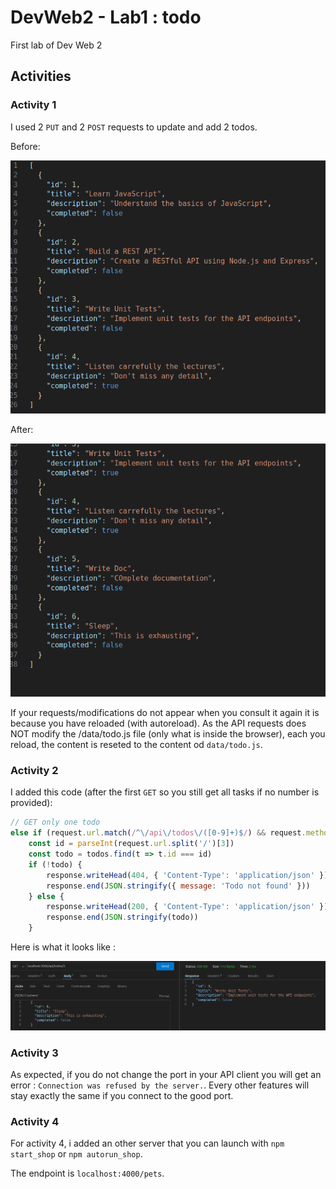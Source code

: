 # DevWeb2 - Lab1 : todo

First lab of Dev Web 2

## Activities

### Activity 1

I used 2 `PUT` and 2 `POST` requests to update and add 2 todos.

Before:

![before](./imgs/act1/before.png)

After: 

![after](./imgs/act1/after.png)

If your requests/modifications do not appear when you consult it again it is because you have reloaded (with autoreload). As the API requests does NOT modify the /data/todo.js file (only what is inside the browser), each you reload, the content is reseted to the content od `data/todo.js`.

### Activity 2

I added this code (after the first `GET` so you still get all tasks if no number is provided):

```js
// GET only one todo
else if (request.url.match(/^\/api\/todos\/([0-9]+)$/) && request.method === 'GET') {
    const id = parseInt(request.url.split('/')[3])
    const todo = todos.find(t => t.id === id)
    if (!todo) {
        response.writeHead(404, { 'Content-Type': 'application/json' })
        response.end(JSON.stringify({ message: 'Todo not found' }))
    } else {
        response.writeHead(200, { 'Content-Type': 'application/json' })
        response.end(JSON.stringify(todo))
    }
```

Here is what it looks like :

![getn](./imgs/act2/get.png)

### Activity 3

As expected, if you do not change the port in your API client you will get an error : `Connection was refused by the server.`. Every other features will stay exactly the same if you connect to the good port.

### Activity 4

For activity 4, i added an other server that you can launch with `npm start_shop` or `npm autorun_shop`. 

The endpoint is `localhost:4000/pets`.